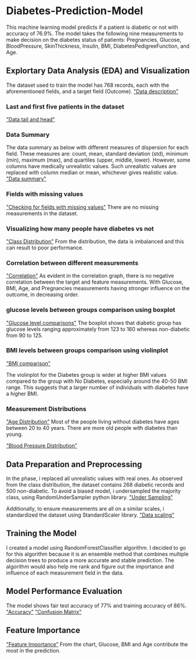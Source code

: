# Diabetes-Prediction-Model
This machine learning model predicts if a patient is diabetic or not with accuracy of 76.9%. The model takes the following nine measurements to make decision on the diabetes status of patients: Pregnancies, Glucose, BloodPressure, SkinThickness, Insulin, BMI, DiabetesPedigreeFunction, and Age.

## Explortary Data Analysis (EDA) and Visualization
The dataset used to train the model has 768 records, each with the aforementioned fields, and a target field (Outcome).
["Data description"](./screenshots/data_describe.png)

### Last and first five patients in the dataset
["Data tail and head"](./screenshots/tail_head.png)

### Data Summary
The data summary as below with different measures of dispersion for each field. These measures are: count, mean, standard deviation (std), minimum (min), maximum (max), and quartiles (upper, middle, lower). However, some columns have medically unrealistic values. Such unrealistic values are replaced with column median or mean, whichever gives realistic value.
["Data summary"](./screenshots/data_summary.png)

### Fields with missing values
["Checking for fields with missing values"](./screenshots/null_check.png)
There are no missing measurements in the dataset.

### Visualizing how many people have diabetes vs not
["Class Distribution"](./screenshots/class_distri.png)
From the distribution, the data is imbalanced and this can result to poor performance.

### Correlation between different measurements
["Correlation"](./screenshots/correlation.png)
As evident in the correlation graph, there is no negative correlation between the target and feature measurements. With Glucose, BMI, Age, and Pregnancies measurements having stronger influence on the outcome, in decreasing order.

### glucose levels between groups comparison using boxplot
["Glucose level comparisons"](./screenshots/glucose_level_comparison.png)
The boxplot shows that diabetic group has glucose levels ranging approximately from 123 to 160 whereas non-diabetic from 90 to 125.

### BMI levels between groups comparison using violinplot
["BMI comparison"](./screenshots/bmi_distro.png)

The violinplot for the Diabetes group is wider at higher BMI values compared to the group with No Diabetes, especially around the 40-50 BMI range. This suggests that a larger number of individuals with diabetes have a higher BMI.


### Measurement Distributions
["Age Distribution"](./screenshots/age_distro.png)
Most of the people living without diabetes have ages between 20 to 40 years. There are more old people with diabetes than young.

["Blood Pressure Distribution"](./screenshots/blood_pressure_distro.png)

## Data Preparation and Preprocessing
In the phase, i replaced all unrealistic values with real ones. As observed from the class distribution, the dataset contains 268 diabetic records and 500 non-diabetic. To avoid a biased model, i undersampled the majority class, using RandomUnderSampler python library. 
["Under Sampling"](./screenshots/under_sampling.png)

Additionally, to ensure measurements are all on a similar scales, i standardized the dataset using StandardScaler library.
["Data scaling"](./screenshots/scaled_data.png)


## Training the Model
I created a model using RandomForestClassifier algorithm. I decided to go for this algorithm because it is an ensemble method that combines multiple decision trees to produce a more accurate and stable prediction. The algorithm would also help me rank and figure out the importance and influence of each measurement field in the data.


## Model Performance Evaluation
The model shows fair test accuracy of 77% and training accuracy of 86%.
["Accuracy"](./screenshots/test_train_accuracy.png)
["Confusion Matrix"](./screenshots/confusion_matrix.png)


## Feature Importance 
["Feature Importance"](./screenshots/feature_importance.png)
From the chart, Glucose, BMI and Age contribute the most in the prediction.



